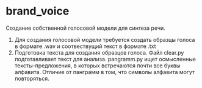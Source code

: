 # brand_voice
Создание собственной голосовой модели для синтеза речи.

1. Для создания голосовой модели требуется создать образцы голоса в формате .wav и соотвествущий текст в формате .txt
2. Подготовка текста для создания образцов голоса.
    Файл clear.py подготавливает текст для анализа. pangramm.py ищет осмысленные тексты-предложения, в которых встречаются почти все буквы алфавита.
    Отличие от панграмм в том, что символы алфавита могут повторяться.
